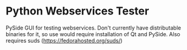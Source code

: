 Python Webservices Tester
=
PySide GUI for testing webservices. Don't currently have distributable binaries for it, so use would require installation of Qt and PySide. Also requires suds (https://fedorahosted.org/suds/)

